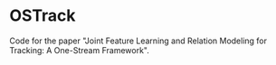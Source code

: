 # OSTrack

Code for the paper "Joint Feature Learning and Relation Modeling for Tracking: A One-Stream Framework".
